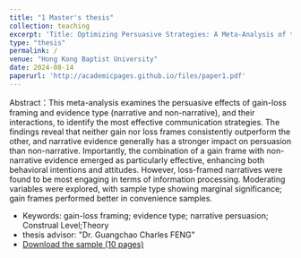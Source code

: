 ```yaml
---
title: "1 Master's thesis"
collection: teaching
excerpt: 'Title: Optimizing Persuasive Strategies: A Meta-Analysis of the Combined Effects of Gain-Loss Framing and Evidence Type'
type: "thesis"
permalink: /
venue: "Hong Kong Baptist University"
date: 2024-08-14
paperurl: 'http://academicpages.github.io/files/paper1.pdf'
---
```


Abstract：This meta-analysis examines the persuasive effects of gain-loss framing and evidence type (narrative and non-narrative), and their interactions, to identify the most effective communication strategies. The findings reveal that neither gain nor loss frames consistently outperform the other, and narrative evidence generally has a stronger impact on persuasion than non-narrative. Importantly, the combination of a gain frame with non-narrative evidence emerged as particularly effective, enhancing both behavioral intentions and attitudes. However, loss-framed narratives were found to be most engaging in terms of information processing. Moderating variables were explored, with sample type showing marginal significance; gain frames performed better in convenience samples. 
* Keywords: gain-loss framing; evidence type; narrative persuasion; Construal Level;Theory
* thesis advisor: "Dr. Guangchao Charles FENG"
* [Download the sample (10 pages)](http://academicpages.github.io/files/paper1.pdf)
